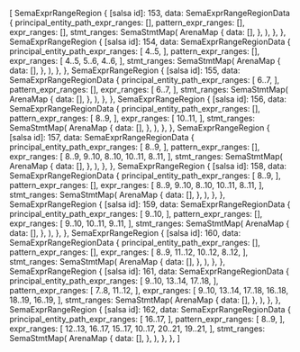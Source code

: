[
    SemaExprRangeRegion {
        [salsa id]: 153,
        data: SemaExprRangeRegionData {
            principal_entity_path_expr_ranges: [],
            pattern_expr_ranges: [],
            expr_ranges: [],
            stmt_ranges: SemaStmtMap(
                ArenaMap {
                    data: [],
                },
            ),
        },
    },
    SemaExprRangeRegion {
        [salsa id]: 154,
        data: SemaExprRangeRegionData {
            principal_entity_path_expr_ranges: [
                4..5,
            ],
            pattern_expr_ranges: [],
            expr_ranges: [
                4..5,
                5..6,
                4..6,
            ],
            stmt_ranges: SemaStmtMap(
                ArenaMap {
                    data: [],
                },
            ),
        },
    },
    SemaExprRangeRegion {
        [salsa id]: 155,
        data: SemaExprRangeRegionData {
            principal_entity_path_expr_ranges: [
                6..7,
            ],
            pattern_expr_ranges: [],
            expr_ranges: [
                6..7,
            ],
            stmt_ranges: SemaStmtMap(
                ArenaMap {
                    data: [],
                },
            ),
        },
    },
    SemaExprRangeRegion {
        [salsa id]: 156,
        data: SemaExprRangeRegionData {
            principal_entity_path_expr_ranges: [],
            pattern_expr_ranges: [
                8..9,
            ],
            expr_ranges: [
                10..11,
            ],
            stmt_ranges: SemaStmtMap(
                ArenaMap {
                    data: [],
                },
            ),
        },
    },
    SemaExprRangeRegion {
        [salsa id]: 157,
        data: SemaExprRangeRegionData {
            principal_entity_path_expr_ranges: [
                8..9,
            ],
            pattern_expr_ranges: [],
            expr_ranges: [
                8..9,
                9..10,
                8..10,
                10..11,
                8..11,
            ],
            stmt_ranges: SemaStmtMap(
                ArenaMap {
                    data: [],
                },
            ),
        },
    },
    SemaExprRangeRegion {
        [salsa id]: 158,
        data: SemaExprRangeRegionData {
            principal_entity_path_expr_ranges: [
                8..9,
            ],
            pattern_expr_ranges: [],
            expr_ranges: [
                8..9,
                9..10,
                8..10,
                10..11,
                8..11,
            ],
            stmt_ranges: SemaStmtMap(
                ArenaMap {
                    data: [],
                },
            ),
        },
    },
    SemaExprRangeRegion {
        [salsa id]: 159,
        data: SemaExprRangeRegionData {
            principal_entity_path_expr_ranges: [
                9..10,
            ],
            pattern_expr_ranges: [],
            expr_ranges: [
                9..10,
                10..11,
                9..11,
            ],
            stmt_ranges: SemaStmtMap(
                ArenaMap {
                    data: [],
                },
            ),
        },
    },
    SemaExprRangeRegion {
        [salsa id]: 160,
        data: SemaExprRangeRegionData {
            principal_entity_path_expr_ranges: [],
            pattern_expr_ranges: [],
            expr_ranges: [
                8..9,
                11..12,
                10..12,
                8..12,
            ],
            stmt_ranges: SemaStmtMap(
                ArenaMap {
                    data: [],
                },
            ),
        },
    },
    SemaExprRangeRegion {
        [salsa id]: 161,
        data: SemaExprRangeRegionData {
            principal_entity_path_expr_ranges: [
                9..10,
                13..14,
                17..18,
            ],
            pattern_expr_ranges: [
                7..8,
                11..12,
            ],
            expr_ranges: [
                9..10,
                13..14,
                17..18,
                16..18,
                18..19,
                16..19,
            ],
            stmt_ranges: SemaStmtMap(
                ArenaMap {
                    data: [],
                },
            ),
        },
    },
    SemaExprRangeRegion {
        [salsa id]: 162,
        data: SemaExprRangeRegionData {
            principal_entity_path_expr_ranges: [
                16..17,
            ],
            pattern_expr_ranges: [
                8..9,
            ],
            expr_ranges: [
                12..13,
                16..17,
                15..17,
                10..17,
                20..21,
                19..21,
            ],
            stmt_ranges: SemaStmtMap(
                ArenaMap {
                    data: [],
                },
            ),
        },
    },
]